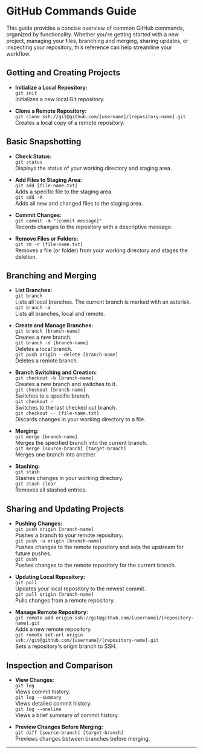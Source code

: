 # GitHub Commands Guide

This guide provides a concise overview of common GitHub commands, organized by functionality. Whether you're getting started with a new project, managing your files, branching and merging, sharing updates, or inspecting your repository, this reference can help streamline your workflow.

## Getting and Creating Projects

- **Initialize a Local Repository:**  
  `git init`  
  Initializes a new local Git repository.

- **Clone a Remote Repository:**  
  `git clone ssh://git@github.com/[username]/[repository-name].git`  
  Creates a local copy of a remote repository.

## Basic Snapshotting

- **Check Status:**  
  `git status`  
  Displays the status of your working directory and staging area.

- **Add Files to Staging Area:**  
  `git add [file-name.txt]`  
  Adds a specific file to the staging area.  
  `git add -A`  
  Adds all new and changed files to the staging area.

- **Commit Changes:**  
  `git commit -m "[commit message]"`  
  Records changes to the repository with a descriptive message.

- **Remove Files or Folders:**  
  `git rm -r [file-name.txt]`  
  Removes a file (or folder) from your working directory and stages the deletion.

## Branching and Merging

- **List Branches:**  
  `git branch`  
  Lists all local branches. The current branch is marked with an asterisk.  
  `git branch -a`  
  Lists all branches, local and remote.

- **Create and Manage Branches:**  
  `git branch [branch-name]`  
  Creates a new branch.  
  `git branch -d [branch-name]`  
  Deletes a local branch.  
  `git push origin --delete [branch-name]`  
  Deletes a remote branch.

- **Branch Switching and Creation:**  
  `git checkout -b [branch-name]`  
  Creates a new branch and switches to it.  
  `git checkout [branch-name]`  
  Switches to a specific branch.  
  `git checkout -`  
  Switches to the last checked out branch.  
  `git checkout -- [file-name.txt]`  
  Discards changes in your working directory to a file.

- **Merging:**  
  `git merge [branch-name]`  
  Merges the specified branch into the current branch.  
  `git merge [source-branch] [target-branch]`  
  Merges one branch into another.

- **Stashing:**  
  `git stash`  
  Stashes changes in your working directory.  
  `git stash clear`  
  Removes all stashed entries.

## Sharing and Updating Projects

- **Pushing Changes:**  
  `git push origin [branch-name]`  
  Pushes a branch to your remote repository.  
  `git push -u origin [branch-name]`  
  Pushes changes to the remote repository and sets the upstream for future pushes.  
  `git push`  
  Pushes changes to the remote repository for the current branch.

- **Updating Local Repository:**  
  `git pull`  
  Updates your local repository to the newest commit.  
  `git pull origin [branch-name]`  
  Pulls changes from a remote repository.

- **Manage Remote Repository:**  
  `git remote add origin ssh://git@github.com/[username]/[repository-name].git`  
  Adds a new remote repository.  
  `git remote set-url origin ssh://git@github.com/[username]/[repository-name].git`  
  Sets a repository's origin branch to SSH.

## Inspection and Comparison

- **View Changes:**  
  `git log`  
  Views commit history.  
  `git log --summary`  
  Views detailed commit history.  
  `git log --oneline`  
  Views a brief summary of commit history.

- **Preview Changes Before Merging:**  
  `git diff [source-branch] [target-branch]`  
  Previews changes between branches before merging.

---
